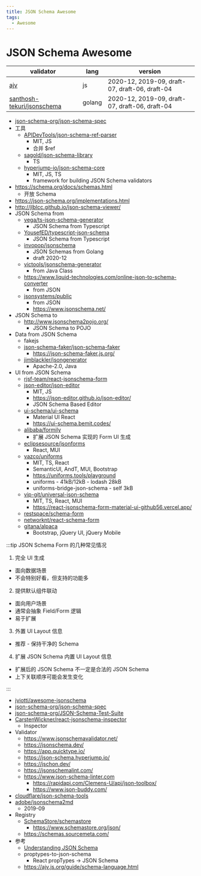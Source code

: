 ```yaml
---
title: JSON Schema Awesome
tags:
  - Awesome
---
```


# JSON Schema Awesome

| validator                    | lang   | version                                        |
| ---------------------------- | ------ | ---------------------------------------------- |
| [ajv]                        | js     | 2020-12, 2019-09, draft-07, draft-06, draft-04 |
| [santhosh-tekuri/jsonschema] | golang | 2020-12, 2019-09, draft-07, draft-06, draft-04 |

[santhosh-tekuri/jsonschema]: https://github.com/santhosh-tekuri/jsonschema
[ajv]: ../../web/script/lib/ajv.md

- [json-schema-org/json-schema-spec](https://github.com/json-schema-org/json-schema-spec)
- 工具
  - [APIDevTools/json-schema-ref-parser](https://github.com/APIDevTools/json-schema-ref-parser)
    - MIT, JS
    - 合并 $ref
  - [sagold/json-schema-library](https://github.com/sagold/json-schema-library)
    - TS
  - [hyperjump-io/json-schema-core](https://github.com/hyperjump-io/json-schema-core)
    - MIT, JS, TS
    - framework for building JSON Schema validators
- https://schema.org/docs/schemas.html
  - 开放 Schema
- https://json-schema.org/implementations.html
- http://jlblcc.github.io/json-schema-viewer/
- JSON Schema from
  - [vega/ts-json-schema-generator](https://github.com/vega/ts-json-schema-generator)
    - JSON Schema from Typescript
  - [YousefED/typescript-json-schema](https://github.com/YousefED/typescript-json-schema)
    - JSON Schema from Typescript
  - [invopop/jsonschema](https://github.com/invopop/jsonschema)
    - JSON Schemas from Golang
    - draft 2020-12
  - [victools/jsonschema-generator](https://github.com/victools/jsonschema-generator)
    - from Java Class
  - https://www.liquid-technologies.com/online-json-to-schema-converter
    - from JSON
  - [jsonsystems/public](https://github.com/jsonsystems/public)
    - from JSON
    - https://www.jsonschema.net/
- JSON Schema to
  - http://www.jsonschema2pojo.org/
    - JSON Schema to POJO
- Data from JSON Schema
  - fakejs
  - [json-schema-faker/json-schema-faker](https://github.com/json-schema-faker/json-schema-faker)
    - https://json-schema-faker.js.org/
  - [jimblackler/jsongenerator](https://github.com/jimblackler/jsongenerator)
    - Apache-2.0, Java
- UI from JSON Schema
  - [rjsf-team/react-jsonschema-form](../../web/react/react-jsonschema-form.md)
  - [json-editor/json-editor](https://github.com/json-editor/json-editor)
    - MIT, JS
    - https://json-editor.github.io/json-editor/
    - JSON Schema Based Editor
  - [ui-schema/ui-schema](https://github.com/ui-schema/ui-schema)
    - Material UI React
    - https://ui-schema.bemit.codes/
  - [alibaba/formily](../../web/editor/formily.md)
    - 扩展 JSON Schema 实现的 Form UI 生成
  - [eclipsesource/jsonforms](https://github.com/eclipsesource/jsonforms)
    - React, MUI
  - [vazco/uniforms](../../web/react/uniforms.md)
    - MIT, TS, React
    - SemanticUI, AndT, MUI, Bootstrap
    - https://uniforms.tools/playground
    - uniforms - 41kB/12kB - lodash 28kB
    - uniforms-bridge-json-schema - self 3kB
  - [vip-git/universal-json-schema](https://github.com/vip-git/universal-json-schema)
    - MIT, TS, React, MUI
    - https://react-jsonschema-form-material-ui-github56.vercel.app/
  - [restspace/schema-form](https://github.com/restspace/schema-form)
  - [networknt/react-schema-form](https://github.com/networknt/react-schema-form)
  - [gitana/alpaca](https://github.com/gitana/alpaca)
    - Bootstrap, jQuery UI, jQuery Mobile

:::tip JSON Schema Form 的几种常见情况

1. 完全 UI 生成
  - 面向数据场景
  - 不会特别好看，但支持的功能多
2. 提供默认组件联动
  - 面向用户场景
  - 通常会抽象 Field/Form 逻辑
  - 易于扩展
3. 外置 UI Layout 信息
  - 推荐 - 保持干净的 Schema
4. 扩展 JSON Schema 内置 UI Layout 信息
  - 扩展后的 JSON Schema 不一定是合法的 JSON Schema
  - 上下关联顺序可能会发生变化

:::

- [jviotti/awesome-jsonschema](https://github.com/jviotti/awesome-jsonschema)
- [json-schema-org/json-schema-spec](https://github.com/json-schema-org/json-schema-spec)
- [json-schema-org/JSON-Schema-Test-Suite](https://github.com/json-schema-org/JSON-Schema-Test-Suite)
- [CarstenWickner/react-jsonschema-inspector](https://github.com/CarstenWickner/react-jsonschema-inspector)
  - Inspector
- Validator
  - https://www.jsonschemavalidator.net/
  - https://jsonschema.dev/
  - https://app.quicktype.io/
  - https://json-schema.hyperjump.io/
  - https://jschon.dev/
  - https://jsonschemalint.com/
  - https://www.json-schema-linter.com
    - https://rapidapi.com/Clemens-U/api/json-toolbox/
    - https://www.json-buddy.com/
- [cloudflare/json-schema-tools](https://github.com/cloudflare/json-schema-tools)
- [adobe/jsonschema2md](https://github.com/adobe/jsonschema2md)
  - 2019-09
- Registry
  - [SchemaStore/schemastore](https://github.com/SchemaStore/schemastore)
    - https://www.schemastore.org/json/
  - https://schemas.sourcemeta.com/
- 参考
  - [Understanding JSON Schema](https://json-schema.org/understanding-json-schema/index.html)
  - proptypes-to-json-schema
    - React propTypes -> JSON Schema
  - https://ajv.js.org/guide/schema-language.html
